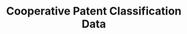 ---
bigquery: https://console.cloud.google.com/bigquery?p=patents-public-data&d=cpc&page=dataset
citation: '“Cooperative Patent Classification” by the EPO and USPTO, for public use. '
contributors: EPO, USPTO
cost: None
description: Cooperative Patent Classification Data contains the scheme and definitions
  of the Cooperative Patent Classification system for classifying patent documents.
  The CPC is the result of a partnership between the EPO and the USPTO in their joint
  effort to develop a common, internationally compatible classification system for
  technical documents, in particular patent publications, which will be used by both
  offices in the patent granting process
documentation: https://www.cooperativepatentclassification.org/cpcSchemeAndDefinitions
last_edit: 04/10/2022, 17:26:33
location: https://www.cooperativepatentclassification.org/index
maintained_by: USPTO, EPO
schema_fields:
- informative_references
- additional_only
- ipcConcordant
- level
- not_allocatable
- title_part
- definition
- childGroups
- date_revised
- children
- title_full
- titleFull
- synonyms
- application_references
- residual_references
- symbol
- residualReferences
- informativeReferences
- parents
- glossary
- dateRevised
- ipc_concordant
- sizeCache
- status
- limiting_references
- breakdownCode
- applicationReferences
- notAllocatable
- child_groups
- limitingReferences
- breakdown_code
- titlePart
shortname: cooperative_patent_classification
tags:
- patents
- science
title: Cooperative Patent Classification Data
uuid: 984374a7-16e9-4b35-9445-458daceb01bf
---